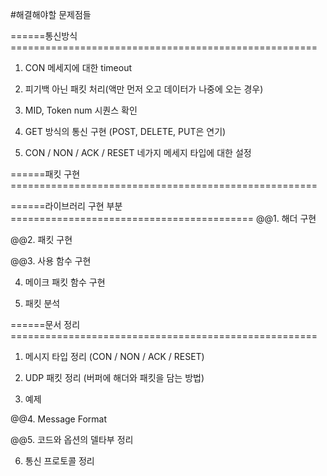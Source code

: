 #해결해야할 문제점들

======통신방식=====================================================

1. CON 메세지에 대한 timeout

2. 피기백 아닌 패킷 처리(액만 먼저 오고 데이터가 나중에 오는 경우)

3. MID, Token num 시퀀스 확인

4. GET 방식의 통신 구현 (POST, DELETE, PUT은 연기)

5. CON / NON / ACK / RESET 네가지 메세지 타입에 대한 설정

======패킷 구현=====================================================

======라이브러리 구현 부분==========================================
@@1. 해더 구현

@@2. 패킷 구현

@@3. 사용 함수 구현

4. 메이크 패킷 함수 구현

5. 패킷 분석

======문서 정리=====================================================
1. 메시지 타입 정리 (CON / NON / ACK / RESET)

2. UDP 패킷 정리 (버퍼에 해더와 패킷을 담는 방법)

3. 예제

@@4. Message Format

@@5. 코드와 옵션의 델타부 정리

6. 통신 프로토콜 정리
